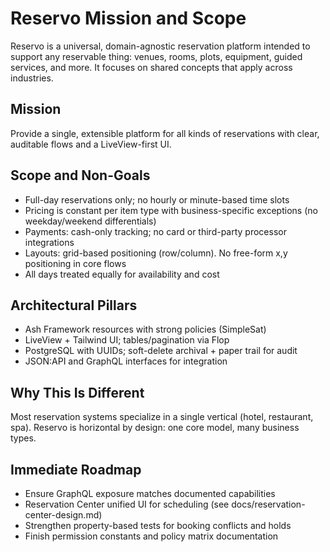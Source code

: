 # Reservo Mission and Scope

Reservo is a universal, domain-agnostic reservation platform intended to support any reservable thing: venues, rooms, plots, equipment, guided services, and more. It focuses on shared concepts that apply across industries.

## Mission
Provide a single, extensible platform for all kinds of reservations with clear, auditable flows and a LiveView-first UI.

## Scope and Non-Goals
- Full-day reservations only; no hourly or minute-based time slots
- Pricing is constant per item type with business-specific exceptions (no weekday/weekend differentials)
- Payments: cash-only tracking; no card or third-party processor integrations
- Layouts: grid-based positioning (row/column). No free-form x,y positioning in core flows
- All days treated equally for availability and cost

## Architectural Pillars
- Ash Framework resources with strong policies (SimpleSat)
- LiveView + Tailwind UI; tables/pagination via Flop
- PostgreSQL with UUIDs; soft-delete archival + paper trail for audit
- JSON:API and GraphQL interfaces for integration

## Why This Is Different
Most reservation systems specialize in a single vertical (hotel, restaurant, spa). Reservo is horizontal by design: one core model, many business types.

## Immediate Roadmap
- Ensure GraphQL exposure matches documented capabilities
- Reservation Center unified UI for scheduling (see docs/reservation-center-design.md)
- Strengthen property-based tests for booking conflicts and holds
- Finish permission constants and policy matrix documentation

